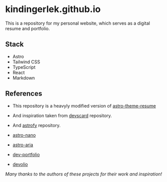 # kindingerlek.github.io

This is a repository for my personal website, which serves as a digital resume and portfolio.

## Stack

- Astro
- Tailwind CSS
- TypeScript
- React
- Markdown

## References

- This repository is a heavyly modified version of [astro-theme-resume](https://github.com/srleom/astro-theme-resume)
- And inspiration taken from [devscard](https://github.com/KonradSzwarc/devscard) repository.
- And [astrofy](https://github.com/manuelernestog/astrofy) repository.

- [astro-nano](https://github.com/markhorn-dev/astro-nano)
- [astro-aria](https://github.com/ccbikai/astro-aria)
- [dev-portfolio](https://github.com/Smilesharks/dev-portfolio)
- [devolio](https://github.com/devaradise/devolio)

_Many thanks to the authors of these projects for their work and inspiration!_
